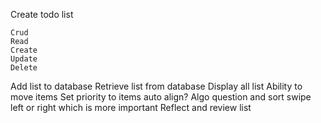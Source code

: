 Create todo list

    Crud
    Read
    Create
    Update
    Delete

Add list to database
Retrieve list from database
Display all list
    Ability to move items
    Set priority to items auto align?
    Algo question and sort swipe left or right which is more important
    Reflect and review list
    
